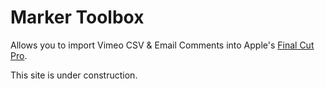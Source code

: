 # Marker Toolbox

Allows you to import Vimeo CSV & Email Comments into Apple's [Final Cut Pro](https://www.apple.com/final-cut-pro/).

This site is under construction.